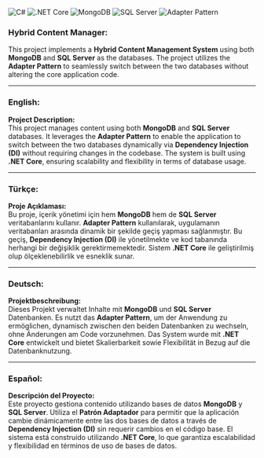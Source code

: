 ![C#](https://img.shields.io/badge/language-C%23-blue)
![.NET Core](https://img.shields.io/badge/.NET%20Core-8-orange)
![MongoDB](https://img.shields.io/badge/Database-MongoDB-green)
![SQL Server](https://img.shields.io/badge/Database-SQL%20Server-purple)
![Adapter Pattern](https://img.shields.io/badge/Pattern-Adapter-yellow)

### Hybrid Content Manager:
This project implements a **Hybrid Content Management System** using both **MongoDB** and **SQL Server** as the databases. The project utilizes the **Adapter Pattern** to seamlessly switch between the two databases without altering the core application code.

---

### English:

**Project Description:**  
This project manages content using both **MongoDB** and **SQL Server** databases. It leverages the **Adapter Pattern** to enable the application to switch between the two databases dynamically via **Dependency Injection (DI)** without requiring changes in the codebase. The system is built using **.NET Core**, ensuring scalability and flexibility in terms of database usage.

---

### Türkçe:

**Proje Açıklaması:**  
Bu proje, içerik yönetimi için hem **MongoDB** hem de **SQL Server** veritabanlarını kullanır. **Adapter Pattern** kullanılarak, uygulamanın veritabanları arasında dinamik bir şekilde geçiş yapması sağlanmıştır. Bu geçiş, **Dependency Injection (DI)** ile yönetilmekte ve kod tabanında herhangi bir değişiklik gerektirmemektedir. Sistem **.NET Core** ile geliştirilmiş olup ölçeklenebilirlik ve esneklik sunar.

---

### Deutsch:

**Projektbeschreibung:**  
Dieses Projekt verwaltet Inhalte mit **MongoDB** und **SQL Server** Datenbanken. Es nutzt das **Adapter Pattern**, um der Anwendung zu ermöglichen, dynamisch zwischen den beiden Datenbanken zu wechseln, ohne Änderungen am Code vorzunehmen. Das System wurde mit **.NET Core** entwickelt und bietet Skalierbarkeit sowie Flexibilität in Bezug auf die Datenbanknutzung.

---

### Español:

**Descripción del Proyecto:**  
Este proyecto gestiona contenido utilizando bases de datos **MongoDB** y **SQL Server**. Utiliza el **Patrón Adaptador** para permitir que la aplicación cambie dinámicamente entre las dos bases de datos a través de **Dependency Injection (DI)** sin requerir cambios en el código base. El sistema está construido utilizando **.NET Core**, lo que garantiza escalabilidad y flexibilidad en términos de uso de bases de datos.
